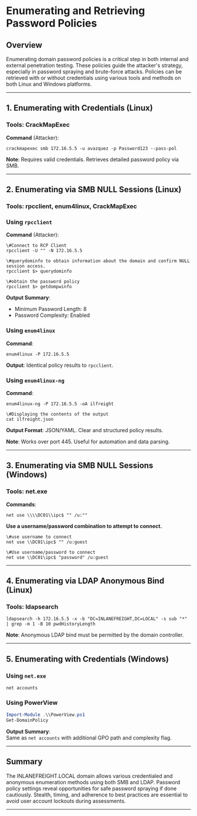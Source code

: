 # Enumerating and Retrieving Password Policies

## Overview

Enumerating domain password policies is a critical step in both internal and external penetration testing. These policies guide the attacker's strategy, especially in password spraying and brute-force attacks. Policies can be retrieved with or without credentials using various tools and methods on both Linux and Windows platforms.

---

## 1. Enumerating with Credentials (Linux)

### Tools: CrackMapExec

**Command** (Attacker):

```Shell
crackmapexec smb 172.16.5.5 -u avazquez -p Password123 --pass-pol
```

**Note**: Requires valid credentials. Retrieves detailed password policy via SMB.

---

## 2. Enumerating via SMB NULL Sessions (Linux)

### Tools: rpcclient, enum4linux, CrackMapExec

### Using `rpcclient`

**Command** (Attacker):

```Shell
\#Connect to RCP Client
rpcclient -U "" -N 172.16.5.5

\#querydominfo to obtain information about the domain and confirm NULL session access.
rpcclient $> querydominfo

\#obtain the password policy
rpcclient $> getdompwinfo
```

**Output Summary**:

- Minimum Password Length: 8
- Password Complexity: Enabled

### Using `enum4linux`

**Command**:

```Shell
enum4linux -P 172.16.5.5
```

**Output**: Identical policy results to `rpcclient`.

### Using `enum4linux-ng`

**Command**:

```Shell
enum4linux-ng -P 172.16.5.5 -oA ilfreight

\#Displaying the contents of the output
cat ilfreight.json
```

**Output Format**: JSON/YAML. Clear and structured policy results.

**Note**: Works over port 445. Useful for automation and data parsing.

---

## 3. Enumerating via SMB NULL Sessions (Windows)

### Tools: net.exe

**Commands**:

```Plain
net use \\\\DC01\\ipc$ "" /u:""
```

**Use a username/password combination to attempt to connect.**

```Shell
\#use username to connect
net use \\DC01\ipc$ "" /u:guest

\#Use username/password to connect
net use \\DC01\ipc$ "password" /u:guest
```

---

## 4. Enumerating via LDAP Anonymous Bind (Linux)

### Tools: ldapsearch

```Shell
ldapsearch -h 172.16.5.5 -x -b "DC=INLANEFREIGHT,DC=LOCAL" -s sub "*" | grep -m 1 -B 10 pwdHistoryLength
```

**Note**: Anonymous LDAP bind must be permitted by the domain controller.

---

## 5. Enumerating with Credentials (Windows)

### Using `net.exe`

```Plain
net accounts
```

### Using PowerView

```PowerShell
Import-Module .\\PowerView.ps1
Get-DomainPolicy
```

**Output Summary**:  
Same as `net accounts` with additional GPO path and complexity flag.

---

## Summary

The INLANEFREIGHT.LOCAL domain allows various credentialed and anonymous enumeration methods using both SMB and LDAP. Password policy settings reveal opportunities for safe password spraying if done cautiously. Stealth, timing, and adherence to best practices are essential to avoid user account lockouts during assessments.

---